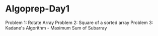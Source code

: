 # Algoprep-Day1
Problem 1: Rotate Array
Problem 2: Square of a sorted array
Problem 3: Kadane's Algorithm - Maximum Sum of Subarray
